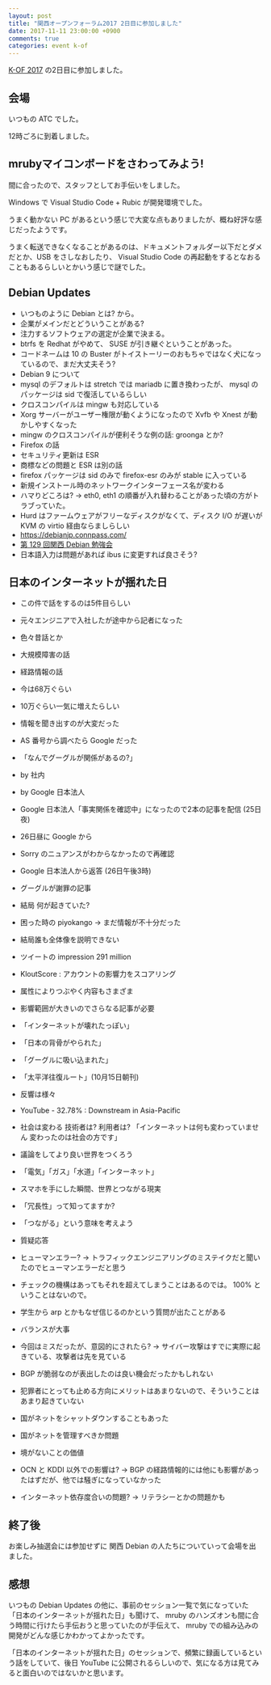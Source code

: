 ```yaml
---
layout: post
title: "関西オープンフォーラム2017 2日目に参加しました"
date: 2017-11-11 23:00:00 +0900
comments: true
categories: event k-of
---
```


[K-OF 2017](https://k-of.jp/2017/) の2日目に参加しました。

<!--more-->

## 会場

いつもの ATC でした。

12時ごろに到着しました。

## mrubyマイコンボードをさわってみよう!

間に合ったので、スタッフとしてお手伝いをしました。

Windows で Visual Studio Code + Rubic が開発環境でした。

うまく動かない PC があるという感じで大変な点もありましたが、概ね好評な感じだったようです。

うまく転送できなくなることがあるのは、ドキュメントフォルダー以下だとダメだとか、USB をさしなおしたり、 Visual Studio Code の再起動をするとなおることもあるらしいとかいう感じで謎でした。

## Debian Updates

- いつものように Debian とは? から。
- 企業がメインだとどういうことがある?
- 注力するソフトウェアの選定が企業で決まる。
- btrfs を Redhat がやめて、 SUSE が引き継ぐということがあった。
- コードネームは 10 の Buster がトイストーリーのおもちゃではなく犬になっているので、まだ大丈夫そう?
- Debian 9 について
- mysql のデフォルトは stretch では mariadb に置き換わったが、 mysql のパッケージは sid で復活しているらしい
- クロスコンパイルは mingw も対応している
- Xorg サーバーがユーザー権限が動くようになったので Xvfb や Xnest が動かしやすくなった
- mingw のクロスコンパイルが便利そうな例の話: groonga とか?
- Firefox の話
- セキュリティ更新は ESR
- 商標などの問題と ESR は別の話
- firefox パッケージは sid のみで firefox-esr のみが stable に入っている
- 新規インストール時のネットワークインターフェース名が変わる
- ハマりどころは? → eth0, eth1 の順番が入れ替わることがあった頃の方がトラブっていた。
- Hurd はファームウェアがフリーなディスクがなくて、ディスク I/O が遅いが KVM の virtio 経由ならましらしい
- https://debianjp.connpass.com/
- [第 129 回関西 Debian 勉強会](https://debianjp.connpass.com/event/71914/)
- 日本語入力は問題があれば ibus に変更すれば良さそう?

## 日本のインターネットが揺れた日

- この件で話をするのは5件目らしい
- 元々エンジニアで入社したが途中から記者になった
- 色々昔話とか
- 大規模障害の話
- 経路情報の話
- 今は68万ぐらい
- 10万ぐらい一気に増えたらしい
- 情報を聞き出すのが大変だった
- AS 番号から調べたら Google だった
- 「なんでグーグルが関係があるの?」
- by 社内
- by Google 日本法人
- Google 日本法人「事実関係を確認中」になったので2本の記事を配信 (25日夜)
- 26日昼に Google から
- Sorry のニュアンスがわからなかったので再確認
- Google 日本法人から返答 (26日午後3時)
- グーグルが謝罪の記事
- 結局 何が起きていた?
- 困った時の piyokango → まだ情報が不十分だった
- 結局誰も全体像を説明できない
- ツイートの impression 291 million
- KloutScore : アカウントの影響力をスコアリング
- 属性によりつぶやく内容もさまざま
- 影響範囲が大きいのでさらなる記事が必要
- 「インターネットが壊れたっぽい」
- 「日本の背骨がやられた」
- 「グーグルに吸い込まれた」
- 「太平洋往復ルート」(10月15日朝刊)
- 反響は様々
- YouTube - 32.78% : Downstream in Asia-Pacific
- 社会は変わる 技術者は? 利用者は? 「インターネットは何も変わっていません 変わったのは社会の方です」
- 議論をしてより良い世界をつくろう
- 「電気」「ガス」「水道」「インターネット」
- スマホを手にした瞬間、世界とつながる現実
- 「冗長性」って知ってますか?
- 「つながる」という意味を考えよう

- 質疑応答
- ヒューマンエラー? → トラフィックエンジニアリングのミステイクだと聞いたのでヒューマンエラーだと思う
- チェックの機構はあってもそれを超えてしまうことはあるのでは。 100% ということはないので。
- 学生から arp とかもなぜ信じるのかという質問が出たことがある
- バランスが大事
- 今回はミスだったが、意図的にされたら? → サイバー攻撃はすでに実際に起きている、攻撃者は先を見ている
- BGP が脆弱なのが表出したのは良い機会だったかもしれない
- 犯罪者にとっても止める方向にメリットはあまりないので、そういうことはあまり起きていない
- 国がネットをシャットダウンすることもあった
- 国がネットを管理すべきか問題
- 境がないことの価値
- OCN と KDDI 以外での影響は? → BGP の経路情報的には他にも影響があったはずだが、他では騒ぎになっていなかった
- インターネット依存度合いの問題? → リテラシーとかの問題かも

## 終了後

お楽しみ抽選会には参加せずに 関西 Debian の人たちについていって会場を出ました。

## 感想

いつもの Debian Updates の他に、事前のセッション一覧で気になっていた「日本のインターネットが揺れた日」も聞けて、 mruby のハンズオンも間に合う時間に行けたら手伝おうと思っていたのが手伝えて、 mruby での組み込みの開発がどんな感じかわかってよかったです。

「日本のインターネットが揺れた日」のセッションで、頻繁に録画しているという話をしていて、後日 YouTube に公開されるらしいので、気になる方は見てみると面白いのではないかと思います。
